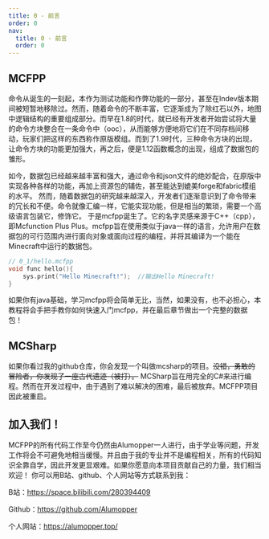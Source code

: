 ```yaml
---
title: 0 - 前言
order: 0
nav:
  title: 0 - 前言
  order: 0
---
```

## MCFPP
命令从诞生的一刻起，本作为测试功能和作弊功能的一部分，甚至在Indev版本期间被短暂地移除过。然而，随着命令的不断丰富，它逐渐成为了除红石以外，地图中逻辑结构的重要组成部分。而早在1.8的时代，就已经有开发者开始尝试将大量的命令方块整合在一条命令中（ooc），从而能够方便地将它们在不同存档间移动，玩家们把这样的东西称作原版模组。而到了1.9时代，三种命令方块的出现，让命令方块的功能更加强大，再之后，便是1.12函数概念的出现，组成了数据包的雏形。

如今，数据包已经越来越丰富和强大，通过命令和json文件的绝妙配合，在原版中实现各种各样的功能，再加上资源包的辅佐，甚至能达到媲美forge和fabric模组的水平。
然而，随着数据包的研究越来越深入，开发者们逐渐意识到了命令带来的冗长和不便。命令就像汇编一样，它能实现功能，但是相当的繁琐，需要一个高级语言包装它，修饰它。
于是mcfpp诞生了。它的名字灵感来源于C++（cpp），即Mcfunction Plus Plus。mcfpp旨在使用类似于java一样的语言，允许用户在数据包的可行范围内进行面向对象或面向过程的编程，并将其编译为一个能在Minecraft中运行的数据包。
```cpp
// 0_1/hello.mcfpp
void func hello(){
    sys.print("Hello Minecraft!");	//输出Hello Minecraft!
}
```

如果你有java基础，学习mcfpp将会简单无比，当然，如果没有，也不必担心，本教程将会手把手教你如何快速入门mcfpp，并在最后章节做出一个完整的数据包！

## MCSharp

如果你看过我的github仓库，你会发现一个叫做mcsharp的项目。~~没错，勇敢的冒险者，你发现了一座古代遗迹（被打）。~~
MCSharp旨在用完全的C#来进行编程。然而在开发过程中，由于遇到了难以解决的困难，最后被放弃。MCFPP项目因此被重启。
## 加入我们！
MCFPP的所有代码工作至今仍然由Alumopper一人进行，由于学业等问题，开发工作将会不可避免地相当缓慢。并且由于我的专业并不是编程相关，所有的代码知识全靠自学，因此开发更显艰难。如果你愿意向本项目贡献自己的力量，我们相当欢迎！
你可以用B站、github、个人网站等方式联系到我：

B站：https://space.bilibili.com/280394409

Github：https://github.com/Alumopper

个人网站：https://alumopper.top/
